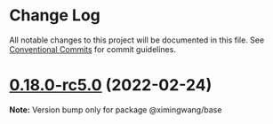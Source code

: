 # Change Log

All notable changes to this project will be documented in this file.
See [Conventional Commits](https://conventionalcommits.org) for commit guidelines.

# [0.18.0-rc5.0](https://github.com/nervosnetwork/lumos/compare/v0.18.0-rc5...v0.18.0-rc5.0) (2022-02-24)

**Note:** Version bump only for package @ximingwang/base

